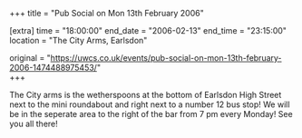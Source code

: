 +++
title = "Pub Social on Mon 13th February 2006"

[extra]
time = "18:00:00"
end_date = "2006-02-13"
end_time = "23:15:00"
location = "The City Arms, Earlsdon"

original = "https://uwcs.co.uk/events/pub-social-on-mon-13th-february-2006-1474488975453/"    
+++

The City arms is the wetherspoons at the bottom of Earlsdon High Street next to the mini roundabout and right next to a number 12 bus stop\! We will be in the seperate area to the right of the bar from 7 pm every Monday\! See you all there\!

